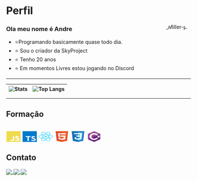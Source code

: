 # Perfil
<img align="right" alt="Miller-pic" height="150" style="border-radius:50px;" src="https://media.discordapp.net/attachments/976161205628596294/980167369777360936/download20220506144609.png">

### Ola meu nome é Andre
- ⭐Programando basicamente quase todo dia.
- ⭐ Sou o criador da SkyProject
- ⭐ Tenho 20 anos
- ⭐ Em momentos Livres estou jogando no Discord 


---
| ![Stats](https://github-readme-stats.vercel.app/api?username=MullerDs&count_private=true&show_icons=true&title_color=246bce&text_color=ffffff&bg_color=151515&include_all_commits=true&hide_border=true&hide_title=true) | ![Top Langs](https://github-readme-stats.vercel.app/api/top-langs/?username=MullerDs&count_private=true&show_icons=true&layout=compact&title_color=246bced&text_color=ffffff&bg_color=151515&hide_border=true) |
| ------------- | ------------- | 
   
--- 
   
  ## Formação
<div style="display: inline_block"><br>
  <img align="center" alt="Miller-Js" height="30" width="40" src="https://raw.githubusercontent.com/devicons/devicon/master/icons/javascript/javascript-plain.svg">
  <img align="center" alt="Miller-Ts" height="30" width="40" src="https://raw.githubusercontent.com/devicons/devicon/master/icons/typescript/typescript-plain.svg">
  <img align="center" alt="Miller-React" height="30" width="40" src="https://raw.githubusercontent.com/devicons/devicon/master/icons/react/react-original.svg">
  <img align="center" alt="Miller-HTML" height="30" width="40" src="https://raw.githubusercontent.com/devicons/devicon/master/icons/html5/html5-original.svg">
  <img align="center" alt="Miller-CSS" height="30" width="40" src="https://raw.githubusercontent.com/devicons/devicon/master/icons/css3/css3-original.svg">
  <img align="center" alt="Miller-Csharp" height="30" width="40" src="https://raw.githubusercontent.com/devicons/devicon/master/icons/csharp/csharp-original.svg">
</div>

## Contato
<div>
  <a href="https://instagram.com/youm_iller" target="_blank">
    <img align="center" src="https://img.shields.io/badge/-Instagram-%23E4405F?style=for-the-badge&logo=instagram&logoColor=white" target="_blank">
  </a>
 <a href="https://discord.gg/98qcHsf34V" target="_blank">
   <img align="center"src="https://img.shields.io/badge/Discord-7289DA?style=for-the-badge&logo=discord&logoColor=white" target="_blank">
  </a> 
  <a href = "mailto:agobi0300@gmail.com">
    <img align="center"src="https://img.shields.io/badge/-Gmail-%23333?style=for-the-badge&logo=gmail&logoColor=white" target="_blank">
  </a>
  
  </div>
